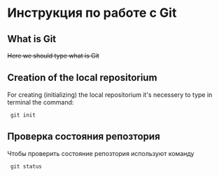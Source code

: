 # **Инструкция по работе с Git**

## What is Git

~~Here we should type what is Git~~

## Creation of the local repositorium

For creating (initializing) the local repositorium it's necessery to type in terminal the command:

     git init

## Проверка состояния репозтория

Чтобы проверить состояние репозтория используют команду

     git status
